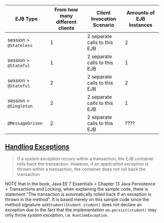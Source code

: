 EJB Type		| From how many different clients	| Client Invocation Scenario	| Amounto of EJB Instances
------------------------|---------------------------------------|-------------------------------|-------------------------
session > `@Stateless`	| 1					| 2 separate calls to this EJB	| 2
session > `@Stateful`	| 1 					| 2 separate calls to this EJB	| 1
session > `@Stateful`	| 2 					| 2 separate calls to this EJB	| 2
session > `@Singleton`	| 2 					| 2 separate calls to this EJB	| 1
`@MessageDriven`	| 2					| 2 separate calls to this EJB	| ????

## [Handling Exceptions](https://docs.oracle.com/javaee/7/tutorial/ejb-basicexamples005.htm)
> If a *system exception* occurs within a transaction, the EJB container rolls back the transaction. However, if an *application exception* is thrown within a transaction, the container does not roll back the transaction

NOTE that in the book, Java EE 7 Essentials > Chapter 13 Java Persistence > Transactions and Locking, when explaining the sample code, there is statement "The transaction is automatically rolled back if an exception is thrown in the method". It is based merely on this sample code since the method signature `addStudent(Student student)` does not declare an exception due to the fact that the implementation `em.persist(student)` may only throw *system exception*, i.e. `RuntimeException`.

